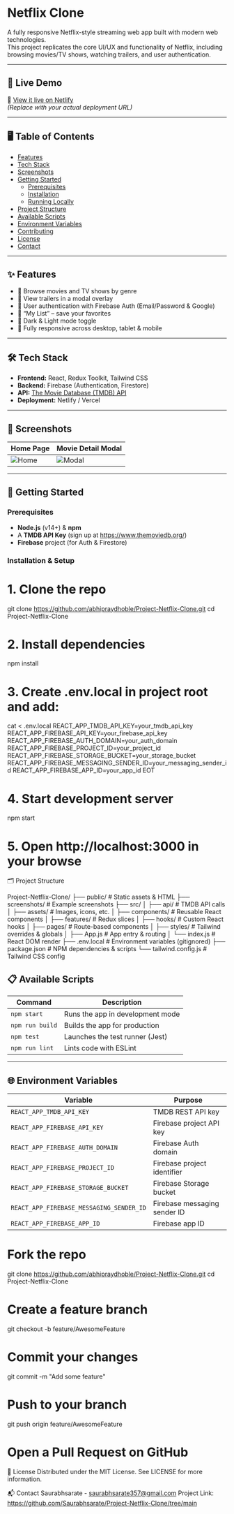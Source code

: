# Netflix Clone

A fully responsive Netflix-style streaming web app built with modern web technologies.  
This project replicates the core UI/UX and functionality of Netflix, including browsing movies/TV shows, watching trailers, and user authentication.

---

## 🚀 Live Demo

🔗 [View it live on Netlify](https://your-netlify-app-url.netlify.app)  
*(Replace with your actual deployment URL)*

---

## 🖥️ Table of Contents

- [Features](#features)  
- [Tech Stack](#tech-stack)  
- [Screenshots](#screenshots)  
- [Getting Started](#getting-started)  
  - [Prerequisites](#prerequisites)  
  - [Installation](#installation)  
  - [Running Locally](#running-locally)  
- [Project Structure](#project-structure)  
- [Available Scripts](#available-scripts)  
- [Environment Variables](#environment-variables)  
- [Contributing](#contributing)  
- [License](#license)  
- [Contact](#contact)

---

## ✨ Features

- 🔎 Browse movies and TV shows by genre  
- 🎥 View trailers in a modal overlay  
- 🔑 User authentication with Firebase Auth (Email/Password & Google)  
- 📑 “My List” – save your favorites  
- 🌙 Dark & Light mode toggle  
- 📱 Fully responsive across desktop, tablet & mobile  

---

## 🛠️ Tech Stack

- **Frontend:** React, Redux Toolkit, Tailwind CSS  
- **Backend:** Firebase (Authentication, Firestore)  
- **API:** [The Movie Database (TMDB) API](https://www.themoviedb.org/)  
- **Deployment:** Netlify / Vercel  

---

## 📸 Screenshots

| Home Page                     | Movie Detail Modal            |
|-------------------------------|-------------------------------|
| ![Home](screenshots/home.png) | ![Modal](screenshots/modal.png) |

---

## 🏁 Getting Started

### Prerequisites

- **Node.js** (v14+) & **npm**  
- A **TMDB API Key** (sign up at https://www.themoviedb.org/)  
- **Firebase** project (for Auth & Firestore)

### Installation & Setup

# 1. Clone the repo
git clone https://github.com/abhipraydhoble/Project-Netflix-Clone.git
cd Project-Netflix-Clone

# 2. Install dependencies
npm install

# 3. Create .env.local in project root and add:
cat <<EOT > .env.local
REACT_APP_TMDB_API_KEY=your_tmdb_api_key
REACT_APP_FIREBASE_API_KEY=your_firebase_api_key
REACT_APP_FIREBASE_AUTH_DOMAIN=your_auth_domain
REACT_APP_FIREBASE_PROJECT_ID=your_project_id
REACT_APP_FIREBASE_STORAGE_BUCKET=your_storage_bucket
REACT_APP_FIREBASE_MESSAGING_SENDER_ID=your_messaging_sender_id
REACT_APP_FIREBASE_APP_ID=your_app_id
EOT

# 4. Start development server
npm start

# 5. Open http://localhost:3000 in your browse


🗂️ Project Structure

Project-Netflix-Clone/
├── public/                 # Static assets & HTML
├── screenshots/            # Example screenshots
├── src/
│   ├── api/                # TMDB API calls
│   ├── assets/             # Images, icons, etc.
│   ├── components/         # Reusable React components
│   ├── features/           # Redux slices
│   ├── hooks/              # Custom React hooks
│   ├── pages/              # Route-based components
│   ├── styles/             # Tailwind overrides & globals
│   ├── App.js              # App entry & routing
│   └── index.js            # React DOM render
├── .env.local              # Environment variables (gitignored)
├── package.json            # NPM dependencies & scripts
└── tailwind.config.js      # Tailwind CSS config

## 📋 Available Scripts

| Command             | Description                             |
| ------------------- | --------------------------------------- |
| `npm start`         | Runs the app in development mode        |
| `npm run build`     | Builds the app for production           |
| `npm test`          | Launches the test runner (Jest)         |
| `npm run lint`      | Lints code with ESLint                  |

---

## 🌐 Environment Variables

| Variable                                 | Purpose                              |
| ---------------------------------------- | ------------------------------------ |
| `REACT_APP_TMDB_API_KEY`                 | TMDB REST API key                    |
| `REACT_APP_FIREBASE_API_KEY`             | Firebase project API key             |
| `REACT_APP_FIREBASE_AUTH_DOMAIN`         | Firebase Auth domain                 |
| `REACT_APP_FIREBASE_PROJECT_ID`          | Firebase project identifier          |
| `REACT_APP_FIREBASE_STORAGE_BUCKET`      | Firebase Storage bucket              |
| `REACT_APP_FIREBASE_MESSAGING_SENDER_ID` | Firebase messaging sender ID         |
| `REACT_APP_FIREBASE_APP_ID`              | Firebase app ID                      |


# Fork the repo
git clone https://github.com/abhipraydhoble/Project-Netflix-Clone.git
cd Project-Netflix-Clone

# Create a feature branch
git checkout -b feature/AwesomeFeature

# Commit your changes
git commit -m "Add some feature"

# Push to your branch
git push origin feature/AwesomeFeature

# Open a Pull Request on GitHub

📄 License
Distributed under the MIT License. See LICENSE for more information.

📬 Contact
Saurabhsarate - saurabhsarate357@gmail.com
Project Link: https://github.com/Saurabhsarate/Project-Netflix-Clone/tree/main
